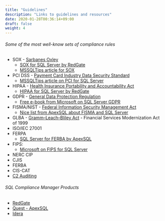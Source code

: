 ```yaml
---
title: "Guidelines"
description: "Links to guidelines and resources"
date: 2020-01-28T00:36:14+09:00
draft: false
weight: 4
---
```


###### Some of the most well-know sets of compliance rules

* SOX - [Sarbanes Oxley](https://www.sarbanes-oxley-101.com/)
  * [SOX for SQL Server by RedGate](https://www.red-gate.com/simple-talk/devops/data-privacy-and-protection/introduction-to-hipaa-and-sox/)
  * [MSSQLTips article for SOX](https://www.mssqltips.com/sqlservertip/1300/sox-for-sql-server-dbas/)
* PCI DSS - [Payment Card Industry Data Security Standard](https://www.pcisecuritystandards.org/)
  * [MSSQLTips article on PCI for SQL Server](https://www.mssqltips.com/sqlservertip/3216/what-does-pci-dss-mean-for-your-sql-server-environment/)
* HIPAA - [Health Insurance Portability and Accountability Act](https://www.cdc.gov/phlp/publications/topic/hipaa.html)
  * [HIPAA for SQL Server by RedGate](https://www.red-gate.com/simple-talk/devops/data-privacy-and-protection/introduction-to-hipaa-and-sox/)
* GDPR - [General Data Protection Regulation](https://gdpr.eu/checklist/)
  * [Free e-book from Microsoft on SQL Server GDPR](https://pulse.microsoft.com/en/work-productivity-en/na/fa3-4-steps-to-gdpr-compliance-with-microsoft-sql-server/)
* FISMA/NIST - [Federal Information Security Management Act](https://ncp.nist.gov/checklist/838)
  * [Nice list from ApexSQL about FISMA and SQL Server](https://knowledgebase.apexsql.com/fisma-nist800-53-rev-4-compliance-checklist-for-apexsql-audit/)
* GLBA - [Gramm–Leach–Bliley Act](https://www.ftc.gov/business-guidance/privacy-security/gramm-leach-bliley-act) - Financial Services Modernization Act of 1999
* ISO/IEC 27001
* FERPA
  * [SQL Server for FERBA by ApexSQL](https://solutioncenter.apexsql.com/sql-server-auditing-and-compliance-for-ferpa/)
* FIPS: 
  * [Microsoft on FIPS for SQL Server](https://docs.microsoft.com/en-US/troubleshoot/sql/security/sql-2016-fips-140-2-compliant-mode)
* NERC CIP
* CJIS
* FERBA
* CIS-CAT
* [C2 Auditing](https://docs.microsoft.com/en-us/sql/database-engine/configure-windows/c2-audit-mode-server-configuration-option?redirectedfrom=MSDN&view=sql-server-ver15)

###### SQL Compliance Manager Products

* [RedGate](https://www.red-gate.com/) 
* [Quest - ApexSQL](https://apexsql.com/)
* [Idera](https://www.idera.com/)